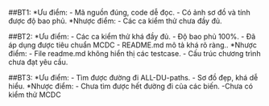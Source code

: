 ﻿##BT1:
	*Ưu điểm:
		- Mã nguồn đúng, code dễ đọc.
		- Có ảnh sơ đồ và tính được độ bao phủ.
	*Nhược điểm:
		- Các ca kiểm thử chưa đầy đủ.

##BT2:
	*Ưu điểm:
		- Các ca kiểm thử khá đầy đủ.
		- Độ bao phủ 100%.
		- Đã áp dụng được tiêu chuẩn MCDC
		- README.md mô tả khá rõ ràng..
	*Nhược điểm:
		- File readme.md không hiển thị các testcase.
		- Cấu trúc chương trình chưa đạt yêu cầu.

##BT3:
	*Ưu điểm:
		- Tìm được đường đi ALL-DU-paths.
		- Sơ đồ đẹp, khá dễ hiểu.
	*Nhược điểm:
		- Chưa tìm được hết đường đi của các biến.
		-Chưa có kiểm thử MCDC